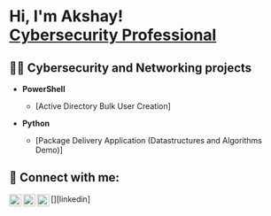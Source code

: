 <h1>Hi, I'm Akshay! <br/><a href="https://github.com/AkshayPatel03"> Cybersecurity Professional</a> 
<h2>👨‍💻 Cybersecurity and Networking projects</h2>


- <b>PowerShell</b>
  - [Active Directory Bulk User Creation]

- <b>Python</b>
  - [Package Delivery Application (Datastructures and Algorithms Demo)]


<h2> 🤳 Connect with me:</h2>

[<img align="left" alt="AkshayPatel | YouTube" width="22px" src="" />][youtube]
[<img align="left" alt="AkshayPatel | Twitter" width="22px" src="" />][twitter]
[<img align="left" alt="AkshayPatel | LinkedIn" width="22px" src="" />][linkedin]

[twitter]:(https://twitter.com/Akshay03patel)
[youtube]: 
[Linkedin]: (https://www.linkedin.com/in/akshay-patel-2303/)

<!--
**joshmadakor1/joshmadakor1** is a ✨ _special_ ✨ repository because its `README.md` (this file) appears on your GitHub profile.

Here are some ideas to get you started:

- 🔭 I’m currently working on ...
- 🌱 I’m currently learning ...
- 👯 I’m looking to collaborate on ...
- 🤔 I’m looking for help with ...
- 💬 Ask me about ...
- 📫 How to reach me: ...
- 😄 Pronouns: ...
- ⚡ Fun fact: ...
-->
